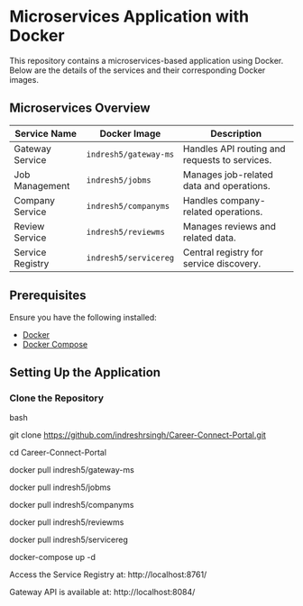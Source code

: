 # Microservices Application with Docker

This repository contains a microservices-based application using Docker. Below are the details of the services and their corresponding Docker images.

## Microservices Overview

| Service Name      | Docker Image                  | Description                                    |
|--------------------|-------------------------------|------------------------------------------------|
| Gateway Service   | `indresh5/gateway-ms`        | Handles API routing and requests to services. |
| Job Management    | `indresh5/jobms`             | Manages job-related data and operations.      |
| Company Service   | `indresh5/companyms`         | Handles company-related operations.           |
| Review Service    | `indresh5/reviewms`          | Manages reviews and related data.             |
| Service Registry  | `indresh5/servicereg`        | Central registry for service discovery.       |

## Prerequisites

Ensure you have the following installed:
- [Docker](https://www.docker.com/)
- [Docker Compose](https://docs.docker.com/compose/)

## Setting Up the Application

### Clone the Repository
bash

git clone https://github.com/indreshrsingh/Career-Connect-Portal.git

cd Career-Connect-Portal

docker pull indresh5/gateway-ms

docker pull indresh5/jobms

docker pull indresh5/companyms

docker pull indresh5/reviewms

docker pull indresh5/servicereg

docker-compose up -d


Access the Service Registry at: http://localhost:8761/

Gateway API is available at: http://localhost:8084/

